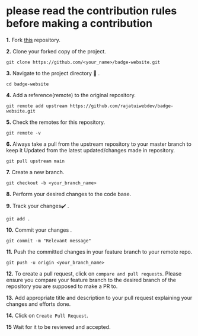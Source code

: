 # please read the contribution rules before making a contribution

**1.**  Fork [this](https://github.com/rajatuiwebdev/badge-website.git) repository.

**2.**  Clone your forked copy of the project.

```
git clone https://github.com/<your_name>/badge-website.git
```

**3.** Navigate to the project directory :file_folder: .

```
cd badge-website
```

**4.** Add a reference(remote) to the original repository.

```
git remote add upstream https://github.com/rajatuiwebdev/badge-website.git
```

**5.** Check the remotes for this repository.
```
git remote -v
```

**6.** Always take a pull from the upstream repository to your master branch to keep it Updated from the latest updated/changes made in repository.

```
git pull upstream main
```

**7.** Create a new branch.

```
git checkout -b <your_branch_name>
```

**8.** Perform your desired changes to the code base.


**9.** Track your changes:heavy_check_mark: .

```
git add . 
```

**10.** Commit your changes .

```
git commit -m "Relevant message"
```

**11.** Push the committed changes in your feature branch to your remote repo.
```
git push -u origin <your_branch_name>
```

**12.** To create a pull request, click on `compare and pull requests`. Please ensure you compare your feature branch to the desired branch of the repository you are supposed to make a PR to.


**13.** Add appropriate title and description to your pull request explaining your changes and efforts done.


**14.** Click on `Create Pull Request`.


**15** Wait for it to be reviewed and accepted.
